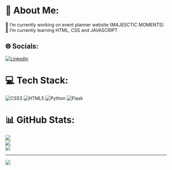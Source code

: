 # 💫 About Me:
🔭 I’m currently working on event planner website (MAJESCTIC MOMENTS)<br>🌱 I’m currently learning HTML, CSS and JAVASCRIPT


## 🌐 Socials:
[![LinkedIn](https://img.shields.io/badge/LinkedIn-%230077B5.svg?logo=linkedin&logoColor=white)](https://linkedin.com/in/https://www.linkedin.com/in/misha-hasan-57958b338/) 

# 💻 Tech Stack:
![CSS3](https://img.shields.io/badge/css3-%231572B6.svg?style=for-the-badge&logo=css3&logoColor=white) ![HTML5](https://img.shields.io/badge/html5-%23E34F26.svg?style=for-the-badge&logo=html5&logoColor=white) ![Python](https://img.shields.io/badge/python-3670A0?style=for-the-badge&logo=python&logoColor=ffdd54) ![Flask](https://img.shields.io/badge/flask-%23000.svg?style=for-the-badge&logo=flask&logoColor=white)
# 📊 GitHub Stats:
![](https://github-readme-stats.vercel.app/api?username=mishahasan19&theme=dark&hide_border=false&include_all_commits=true&count_private=true)<br/>
![](https://github-readme-streak-stats.herokuapp.com/?user=mishahasan19&theme=dark&hide_border=false)<br/>
![](https://github-readme-stats.vercel.app/api/top-langs/?username=mishahasan19&theme=dark&hide_border=false&include_all_commits=true&count_private=true&layout=compact)

---
[![](https://visitcount.itsvg.in/api?id=mishahasan19&icon=0&color=0)](https://visitcount.itsvg.in)

<!-- Proudly created with GPRM ( https://gprm.itsvg.in ) -->
